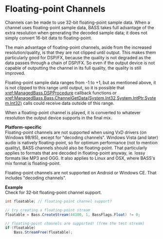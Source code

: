 # Floating-point Channels
Channels can be made to use 32-bit floating-point sample data.
When a channel uses floating-point sample data, BASS takes full advantage of the extra resolution when generating the decoded sample data; it does not simply convert 16-bit data to floating-point.

The main advantage of floating-point channels, aside from the increased resolution/quality, is that they are not clipped until output.
This makes them particularly good for DSP/FX, because the quality is not degraded as the data passes through a chain of DSP/FX.
So even if the output device is not capable of outputting the channel in its full quality, the quality is still improved.

Floating-point sample data ranges from -1 to +1, but as mentioned above, it is not clipped to this range until output, so it is possible that <xref:ManagedBass.DSPProcedure> callback functions or <xref:ManagedBass.Bass.ChannelGetData(System.Int32,System.IntPtr,System.Int32)> calls could receive data outside of this range.

When a floating-point channel is played, it is converted to whatever resolution the output device supports in the final mix.

**Platform-specific**  
Floating-point channels are not supported when using VxD drivers (on Windows 98/95), except for "decoding channels".
Windows Vista (and later) audio is natively floating-point, so for optimum performance (not to mention quality), BASS channels should also be floating-point.
That particularly applies to formats that are decoded in floating-point anyway, ie. lossy formats like MP3 and OGG.
It also applies to Linux and OSX, where BASS's mix format is floating-point.

Floating-point channels are not supported on Android or Windows CE. That includes "decoding channels".


**Example**  
Check for 32-bit floating-point channel support.

```csharp
int floatable; // floating-point channel support?

// try creating a floating-point stream
floatable = Bass.CreateStream(44100, 1, BassFlags.Float) != 0;

// floating-point channels are supported! (free the test stream)
if (floatable)
    Bass.StreamFree(floatable);
```
